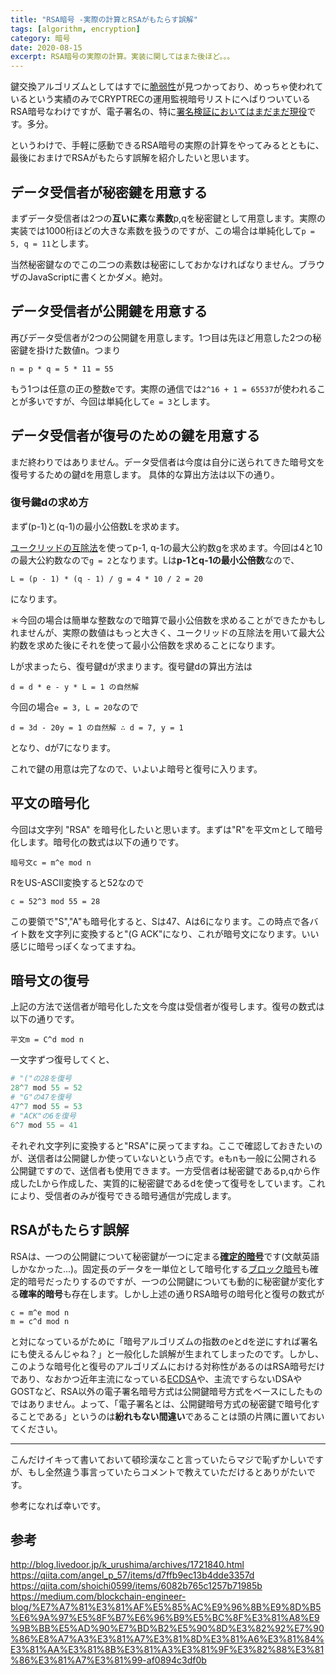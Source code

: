 ```yaml
---
title: "RSA暗号 -実際の計算とRSAがもたらす誤解"
tags: [algorithm, encryption]
category: 暗号
date: 2020-08-15
excerpt: RSA暗号の実際の計算。実装に関してはまた後ほど。。。
---
```


鍵交換アルゴリズムとしてはすでに[脆弱性](https://wired.jp/2019/09/05/rsa-encryption-signature-validation-flaws/)が見つかっており、めっちゃ使われているという実績のみでCRYPTRECの運用監視暗号リストにへばりついているRSA暗号なわけですが、電子署名の、特に[署名検証においてはまだまだ現役](http://blog.livedoor.jp/k_urushima/archives/1721840.html)です。多分。

というわけで、手軽に感動できるRSA暗号の実際の計算をやってみるとともに、最後におまけでRSAがもたらす誤解を紹介したいと思います。

## データ受信者が秘密鍵を用意する
まずデータ受信者は2つの**互いに素**な**素数**p,qを秘密鍵として用意します。実際の実装では1000桁ほどの大きな素数を扱うのですが、この場合は単純化して```p = 5, q = 11```とします。

当然秘密鍵なのでこの二つの素数は秘密にしておかなければなりません。ブラウザのJavaScriptに書くとかダメ。絶対。

## データ受信者が公開鍵を用意する
再びデータ受信者が2つの公開鍵を用意します。1つ目は先ほど用意した2つの秘密鍵を掛けた数値n。つまり
```
n = p * q = 5 * 11 = 55
```
もう1つは任意の正の整数eです。実際の通信では```2^16 + 1 = 65537```が使われることが多いですが、今回は単純化して```e = 3```とします。

## データ受信者が復号のための鍵を用意する
まだ終わりではありません。データ受信者は今度は自分に送られてきた暗号文を復号するための鍵dを用意します。
具体的な算出方法は以下の通り。
### 復号鍵dの求め方
まず(p-1)と(q-1)の最小公倍数Lを求めます。

[ユークリッドの互除法](https://mathtrain.jp/euclid#:~:text=%E3%83%A6%E3%83%BC%E3%82%AF%E3%83%AA%E3%83%83%E3%83%89%E3%81%AE%E4%BA%92%E9%99%A4%E6%B3%95%EF%BC%88%E3%81%94,%E7%B4%A0%E6%97%A9%E3%81%8F%E8%A8%88%E7%AE%97%E3%81%99%E3%82%8B%E6%96%B9%E6%B3%95%E3%81%A7%E3%81%99%E3%80%82)を使ってp-1, q-1の最大公約数gを求めます。今回は4と10の最大公約数なので```g = 2```となります。Lは**p-1とq-1の最小公倍数**なので、
```
L = (p - 1) * (q - 1) / g = 4 * 10 / 2 = 20
```
になります。

＊今回の場合は簡単な整数なので暗算で最小公倍数を求めることができたかもしれませんが、実際の数値はもっと大きく、ユークリッドの互除法を用いて最大公約数を求めた後にそれを使って最小公倍数を求めることになります。


Lが求まったら、復号鍵dが求まります。復号鍵dの算出方法は
```
d = d * e - y * L = 1 の自然解
```
今回の場合```e = 3, L = 20```なので
```
d = 3d - 20y = 1 の自然解 ∴ d = 7, y = 1
```
となり、dが7になります。

これで鍵の用意は完了なので、いよいよ暗号と復号に入ります。

## 平文の暗号化
今回は文字列 "RSA" を暗号化したいと思います。まずは"R"を平文mとして暗号化します。暗号化の数式は以下の通りです。
```
暗号文c = m^e mod n
```
RをUS-ASCII変換すると52なので
```
c = 52^3 mod 55 = 28
```
この要領で"S","A"も暗号化すると、Sは47、Aは6になります。この時点で各バイト数を文字列に変換すると"(G	ACK"になり、これが暗号文になります。いい感じに暗号っぽくなってますね。

## 暗号文の復号
上記の方法で送信者が暗号化した文を今度は受信者が復号します。復号の数式は以下の通りです。
```
平文m = C^d mod n
```
一文字ずつ復号してくと、
```python
# "("の28を復号
28^7 mod 55 = 52
# "G"の47を復号
47^7 mod 55 = 53
# "ACK"の6を復号
6^7 mod 55 = 41
```
それぞれ文字列に変換すると"RSA"に戻ってますね。ここで確認しておきたいのが、送信者は公開鍵しか使っていないという点です。eもnも一般に公開される公開鍵ですので、送信者も使用できます。一方受信者は秘密鍵であるp,qから作成したLから作成した、実質的に秘密鍵であるdを使って復号をしています。これにより、受信者のみが復号できる暗号通信が完成します。

## RSAがもたらす誤解
RSAは、一つの公開鍵について秘密鍵が一つに定まる[**確定的暗号**](https://en.wikipedia.org/wiki/Deterministic_encryption)です(文献英語しかなかった...)。固定長のデータを一単位として暗号化する[ブロック暗号](https://qiita.com/shoichi0599/items/6082b765c1257b71985b)も確定的暗号だったりするのですが、一つの公開鍵についても動的に秘密鍵が変化する**確率的暗号**も存在します。しかし上述の通りRSA暗号の暗号化と復号の数式が
```
c = m^e mod n
m = c^d mod n
```
と対になっているがために「暗号アルゴリズムの指数のeとdを逆にすれば署名にも使えるんじゃね？」と一般化した誤解が生まれてしまったのです。しかし、このような暗号化と復号のアルゴリズムにおける対称性があるのはRSA暗号だけであり、なおかつ近年主流になっている[ECDSA](https://zoom-blc.com/what-is-ecdsa)や、主流ですらないDSAやGOSTなど、RSA以外の電子署名暗号方式は公開鍵暗号方式をベースにしたものではありません。よって、「電子署名とは、公開鍵暗号方式の秘密鍵で暗号化することである」というのは**紛れもない間違い**であることは頭の片隅に置いておいてください。

---

こんだけイキって書いておいて頓珍漢なこと言っていたらマジで恥ずかしいですが、もし全然違う事言っていたらコメントで教えていただけるとありがたいです。

参考になれば幸いです。

## 参考
http://blog.livedoor.jp/k_urushima/archives/1721840.html
https://qiita.com/angel_p_57/items/d7ffb9ec13b4dde3357d
https://qiita.com/shoichi0599/items/6082b765c1257b71985b
https://medium.com/blockchain-engineer-blog/%E7%A7%81%E3%81%AF%E5%85%AC%E9%96%8B%E9%8D%B5%E6%9A%97%E5%8F%B7%E6%96%B9%E5%BC%8F%E3%81%A8%E9%9B%BB%E5%AD%90%E7%BD%B2%E5%90%8D%E3%82%92%E7%90%86%E8%A7%A3%E3%81%A7%E3%81%8D%E3%81%A6%E3%81%84%E3%81%AA%E3%81%8B%E3%81%A3%E3%81%9F%E3%82%88%E3%81%86%E3%81%A7%E3%81%99-af0894c3df0b
